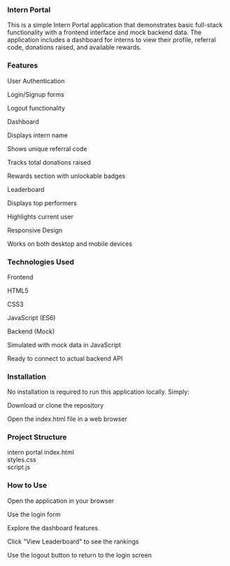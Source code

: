### Intern Portal ### 

This is a simple Intern Portal application that demonstrates basic full-stack functionality with a frontend interface and mock backend data. The application includes a dashboard for interns to view their profile, referral code, donations raised, and available rewards.

### Features
User Authentication

Login/Signup forms

Logout functionality

Dashboard

Displays intern name

Shows unique referral code

Tracks total donations raised

Rewards section with unlockable badges

Leaderboard

Displays top performers

Highlights current user

Responsive Design

Works on both desktop and mobile devices

### Technologies Used
Frontend

HTML5

CSS3

JavaScript (ES6)

Backend (Mock)

Simulated with mock data in JavaScript

Ready to connect to actual backend API

### Installation
No installation is required to run this application locally. Simply:

Download or clone the repository

Open the index.html file in a web browser

### Project Structure

intern portal
 index.html          
 styles.css          
 script.js           
### How to Use
Open the application in your browser

Use the login form 

Explore the dashboard features

Click "View Leaderboard" to see the rankings

Use the logout button to return to the login screen

